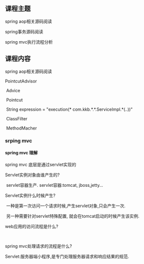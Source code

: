 ## 课程主题

spring aop相关源码阅读

spring事务源码阅读

spring mvc执行流程分析



## 课程内容

spring aop相关源码阅读



PointcutAdvisor

​	Advice

​	Pointcut

​		String expression = "execution(* com.kkb.\*.\*.ServiceImpl.*(..))"

​		ClassFilter

​		MethodMacher



### srping mvc

#### spring mvc 理解

spring mvc 底层是通过servlet实现的

Servlet实例对象由谁产生的?

​	servlet容器生产. servlet容器:tomcat, jboss,jetty...

Servlet实例什么时候产生?

​	一种是第一次访问一个请求时候,产生servlet对象,只会产生一次.

​	另一种需要针对servlet特殊配置<load-on-startup>, 就会在tomcat启动的时候产生该实例.

web应用的访问流程是什么?

​	

spring mvc处理请求的流程是什么?



Servlet:服务器端小程序,是专门处理服务器请求和响应结果的规范.
